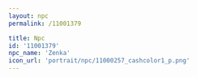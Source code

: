 ```yaml
---
layout: npc
permalink: /11001379

title: Npc
id: '11001379'
npc_name: 'Zenka'
icon_url: 'portrait/npc/11000257_cashcolor1_p.png'
---
```

